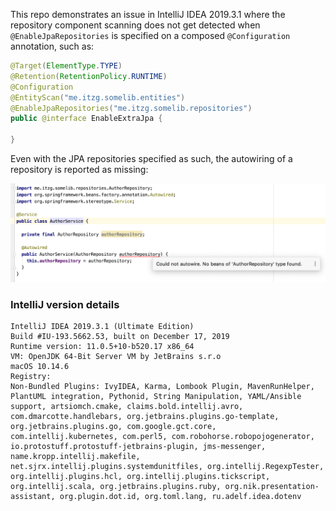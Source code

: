 This repo demonstrates an issue in IntelliJ IDEA 2019.3.1 where the repository component scanning does not get detected when `@EnableJpaRepositories` is specified on a composed `@Configuration` annotation, such as:

```java
@Target(ElementType.TYPE)
@Retention(RetentionPolicy.RUNTIME)
@Configuration
@EntityScan("me.itzg.somelib.entities")
@EnableJpaRepositories("me.itzg.somelib.repositories")
public @interface EnableExtraJpa {

}
```

Even with the JPA repositories specified as such, the autowiring of a repository is reported as missing:

![](img/could_not_autowire.png)

### IntelliJ version details

```
IntelliJ IDEA 2019.3.1 (Ultimate Edition)
Build #IU-193.5662.53, built on December 17, 2019
Runtime version: 11.0.5+10-b520.17 x86_64
VM: OpenJDK 64-Bit Server VM by JetBrains s.r.o
macOS 10.14.6
Registry: 
Non-Bundled Plugins: IvyIDEA, Karma, Lombook Plugin, MavenRunHelper, PlantUML integration, Pythonid, String Manipulation, YAML/Ansible support, artsiomch.cmake, claims.bold.intellij.avro, com.dmarcotte.handlebars, org.jetbrains.plugins.go-template, org.jetbrains.plugins.go, com.google.gct.core, com.intellij.kubernetes, com.perl5, com.robohorse.robopojogenerator, io.protostuff.protostuff-jetbrains-plugin, jms-messenger, name.kropp.intellij.makefile, net.sjrx.intellij.plugins.systemdunitfiles, org.intellij.RegexpTester, org.intellij.plugins.hcl, org.intellij.plugins.tickscript, org.intellij.scala, org.jetbrains.plugins.ruby, org.nik.presentation-assistant, org.plugin.dot.id, org.toml.lang, ru.adelf.idea.dotenv
```